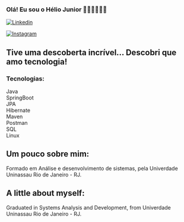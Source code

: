 

### Olá! Eu sou o Hélio Junior 🙏🏽👏🏽🎉🎊

[![Linkedin](https://img.shields.io/badge/LinkedIn-0077B5?style=for-the-badge&logo=linkedin&logoColor=white)](https://www.linkedin.com/in/helio-augusto-nunes-junior-2104b8224/)

[![Instagram](https://img.shields.io/badge/Instagram-E4405F?style=for-the-badge&logo=instagram&logoColor=white)](https://www.instagram.com/helionunes_01/)

## Tive uma descoberta incrível... Descobri que amo tecnologia!

### Tecnologias: 
Java
<br/>
SpringBoot
<br/>
JPA
<br/>
Hibernate
<br/>
Maven
<br/>
Postman
<br/>
SQL
<br/>
Linux

## Um pouco sobre mim: 
Formado em Análise e desenvolvimento de sistemas, pela Univerdade Uninassau Rio de Janeiro - RJ. <br/>
## A little about myself:
Graduated in Systems Analysis and Development, from Univerdade Uninassau Rio de Janeiro - RJ. <br/>
